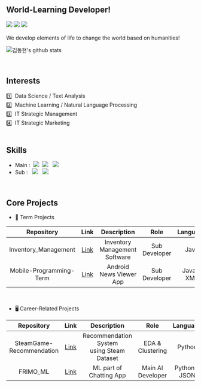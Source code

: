 ## World-Learning Developer!
<a href=""><img src="https://img.shields.io/badge/GitHub Blog-c9510c?style=flat-square&logo=GitHub&logoColor=#181717"/></a>
<a href="https://www.instagram.com/0dong_gle0/"><img src="https://img.shields.io/badge/Instagram-FFDC80?style=flat-square&logo=Instagram&logoColor=#E4405F"/></a>
<a href="mailto:eastlighting1@gachon.ac.kr"><img src="https://img.shields.io/badge/eastlighting1@gachon.ac.kr-EEEEEE?style=flat-square&logo=Gmail&logoColor=#EA4335"/></a>
<br><br>
We develop elements of life to change the world based on humanities!
<br>

![김동현's github stats](https://github-readme-stats.vercel.app/api?username=eastlighting1&show_icons=true)

<br>

## Interests
1️⃣ &nbsp;Data Science / Text Analysis <br>
2️⃣ &nbsp;Machine Learning / Natural Language Processing <br>
3️⃣ &nbsp;IT Strategic Management <br>
4️⃣ &nbsp;IT Strategic Marketing <br>
<br>
<!-- https://github.com/anuraghazra/github-readme-stats/blob/master/docs/readme_kr.md --> 

## Skills
* Main :&nbsp;&nbsp;<img src="https://img.shields.io/badge/C-909090?style=flat&logo=C&logoColor=#A8B9CC"/> &nbsp;<img src="https://img.shields.io/badge/python-909090?style=flat&logo=python&logoColor=#3776AB"/> &nbsp; <img src="https://img.shields.io/badge/PyTorch-909090?style=flat&logo=PyTorch&logoColor=#EE4C2C"/>
* Sub : &nbsp;&nbsp;<img src="https://img.shields.io/badge/PySpark-909090?style=flat&logo=Apache Spark&logoColor=#E25A1C"/> &nbsp; <img src="https://img.shields.io/badge/Android-909090?style=flat&logo=Android&logoColor=#3DDC84"/>
<br>

## Core Projects
* 📕 Term Projects

| Repository | Link | Description | Role | Language |
| :---: | :---: | :---: | :---: | :---: |
| Inventory_Management | [Link](https://github.com/21S1-JAVA-Team5/Inventory_Management) | Inventory Management Software | Sub Developer | Java |
| Mobile-Programming-Term | [Link](https://github.com/xornjswldh/Mobile-Programming-Term) | Android News Viewer App | Sub Developer | Java & XML |

<br>

* 🖥️ Career-Related Projects

| Repository | Link | Description | Role | Language |
| :---: | :---: | :---: | :---: | :---: |
| SteamGame-Recommendation | [Link](https://github.com/twoone17/SteamGame-Recommendation) | Recommendation System <br> using Steam Dataset | EDA & Clustering |  Python |
| FRIMO_ML | [Link](https://github.com/Friend-for-Modern-people/FRIMO_ML) | ML part of Chatting App | Main AI Developer | Python & JSON |

<br>

<!--
**eastlighting1/eastlighting1** is a ✨ _special_ ✨ repository because its `README.md` (this file) appears on your GitHub profile.

Here are some ideas to get you started:

- 🔭 I’m currently working on ...
- 🌱 I’m currently learning ...
- 👯 I’m looking to collaborate on ...
- 🤔 I’m looking for help with ...
- 💬 Ask me about ...
- 📫 How to reach me: ...
- 😄 Pronouns: ...
- ⚡ Fun fact: ...
-->

